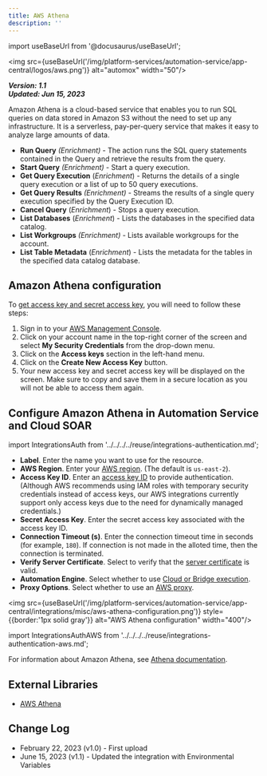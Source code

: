 ```yaml
---
title: AWS Athena
description: ''
---
```

import useBaseUrl from '@docusaurus/useBaseUrl';

<img src={useBaseUrl('/img/platform-services/automation-service/app-central/logos/aws.png')} alt="automox" width="50"/>

***Version: 1.1  
Updated: Jun 15, 2023***

Amazon Athena is a cloud-based service that enables you to run SQL queries on data stored in Amazon S3 without the need to set up any infrastructure. It is a serverless, pay-per-query service that makes it easy to analyze large amounts of data.
  
* **Run Query** *(Enrichment)* - The action runs the SQL query statements contained in the Query and retrieve the results from the query.
* **Start Query** *(Enrichment)* - Start a query execution.
* **Get Query Execution** (*Enrichment*) - Returns the details of a single query execution or a list of up to 50 query executions.
* **Get Query Results** *(Enrichment)* - Streams the results of a single query execution specified by the Query Execution ID.
* **Cancel Query** (*Enrichment*) - Stops a query execution.
* **List Databases** (*Enrichment*) - Lists the databases in the specified data catalog.
* **List Workgroups** *(Enrichment)* - Lists available workgroups for the account.
* **List Table Metadata** (*Enrichment*) - Lists the metadata for the tables in the specified data catalog database.

## Amazon Athena configuration

To [get access key and secret access key](https://docs.aws.amazon.com/athena/latest/ug/key-management.html), you will need to follow these steps:

1. Sign in to your [AWS Management Console](https://console.aws.amazon.com/).
1. Click on your account name in the top-right corner of the screen and select **My Security Credentials** from the drop-down menu.
1. Click on the **Access keys** section in the left-hand menu.
1. Click on the **Create New Access Key** button.
1. Your new access key and secret access key will be displayed on the screen. Make sure to copy and save them in a secure location as you will not be able to access them again.

## Configure Amazon Athena in Automation Service and Cloud SOAR

import IntegrationsAuth from '../../../../reuse/integrations-authentication.md';

<IntegrationsAuth/>

* **Label**. Enter the name you want to use for the resource.
* **AWS Region**. Enter your [AWS region](https://docs.aws.amazon.com/global-infrastructure/latest/regions/aws-regions.html). (The default is `us-east-2`).
* **Access Key ID**. Enter an [access key ID](https://docs.aws.amazon.com/IAM/latest/UserGuide/id_credentials_access-keys.html) to provide authentication. (Although AWS recommends using IAM roles with temporary security credentials instead of access keys, our AWS integrations currently support only access keys due to the need for dynamically managed credentials.)
* **Secret Access Key**. Enter the secret access key associated with the access key ID.
* **Connection Timeout (s)**. Enter the connection timeout time in seconds (for example, `180`). If connection is not made in the alloted time, then the connection is terminated.
* **Verify Server Certificate**. Select to verify that the [server certificate](https://docs.aws.amazon.com/IAM/latest/UserGuide/id_credentials_server-certs.html) is valid.
* **Automation Engine**. Select whether to use [Cloud or Bridge execution](/docs/platform-services/automation-service/automation-service-integrations/#cloud-or-bridge-execution).
* **Proxy Options**. Select whether to use an [AWS proxy](https://docs.aws.amazon.com/cli/latest/userguide/cli-configure-proxy.html). 

<img src={useBaseUrl('/img/platform-services/automation-service/app-central/integrations/misc/aws-athena-configuration.png')} style={{border:'1px solid gray'}} alt="AWS Athena configuration" width="400"/>

import IntegrationsAuthAWS from '../../../../reuse/integrations-authentication-aws.md';

<IntegrationsAuthAWS/>

For information about Amazon Athena, see [Athena documentation](https://docs.aws.amazon.com/athena/).

## External Libraries

* [AWS Athena](https://github.com/boto/boto3/blob/develop/LICENSE)

## Change Log

* February 22, 2023 (v1.0) - First upload
* June 15, 2023 (v1.1) - Updated the integration with Environmental Variables
